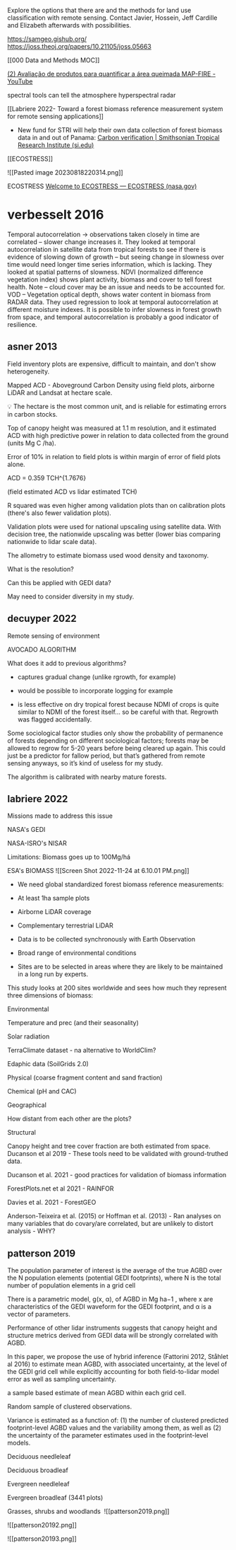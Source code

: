 Explore the options that there are and the methods for land use classification with remote sensing. Contact Javier, Hossein, Jeff Cardille and Elizabeth afterwards with possibilities.

https://samgeo.gishub.org/
https://joss.theoj.org/papers/10.21105/joss.05663

[[000 Data and Methods MOC]]

[(2) Avaliação de produtos para quantificar a área queimada MAP-FIRE - YouTube](https://www.youtube.com/watch?v=mcl2zSUTnAg)

spectral tools can tell the atmosphere
hyperspectral
radar


[[Labriere 2022- Toward a forest biomass reference measurement system for remote sensing applications]]
- New fund for STRI will help their own data collection of forest biomass data in and out of Panama: [Carbon verification | Smithsonian Tropical Research Institute (si.edu)](https://stri.si.edu/story/carbon-verification)

[[ECOSTRESS]]

![[Pasted image 20230818220314.png]]



ECOSTRESS
[Welcome to ECOSTRESS — ECOSTRESS (nasa.gov)](https://ecostress.jpl.nasa.gov/)


# verbesselt 2016
Temporal autocorrelation -> observations taken closely in time are correlated – slower change increases it. They looked at temporal autocorrelation in satellite data from tropical forests to see if there is evidence of slowing down of growth – but seeing change in slowness over time would need longer time series information, which is lacking. They looked at spatial patterns of slowness. NDVI (normalized difference vegetation index) shows plant activity, biomass and cover to tell forest health. Note – cloud cover may be an issue and needs to be accounted for. VOD – Vegetation optical depth, shows water content in biomass from RADAR data. They used regression to look at temporal autocorrelation at different moisture indexes. It is possible to infer slowness in forest growth from space, and temporal autocorrelation is probably a good indicator of resilience.
## asner 2013
Field inventory plots are expensive, difficult to maintain, and don't show heterogeneity. 

Mapped ACD - Aboveground Carbon Density using field plots, airborne LiDAR and Landsat at hectare scale. 

💡 The hectare is the most common unit, and is reliable for estimating errors in carbon stocks. 

Top of canopy height was measured at 1.1 m resolution, and it estimated ACD with high predictive power in relation to data collected from the ground (units Mg C /ha). 

Error of 10% in relation to field plots is within margin of error of field plots alone. 

ACD = 0.359 TCH^{1.7676} 

(field estimated ACD vs lidar estimated TCH) 

R squared was even higher among validation plots than on calibration plots (there's also fewer validation plots). 

Validation plots were used for national upscaling using satellite data. With decision tree, the nationwide upscaling was better (lower bias comparing nationwide to lidar scale data). 

The allometry to estimate biomass used wood density and taxonomy. 

What is the resolution? 

Can this be applied with GEDI data? 

May need to consider diversity in my study.
## decuyper 2022
Remote sensing of environment 

AVOCADO ALGORITHM 

What does it add to previous algorithms? 

- captures gradual change (unlike rgrowth, for example) 

- would be possible to incorporate logging for example 

- is less effective on dry tropical forest because NDMI of crops is quite similar to NDMI of the forest itself... so be careful with that. Regrowth was flagged accidentally. 

Some sociological factor studies only show the probability of permanence of forests depending on different sociological factors; forests may be allowed to regrow for 5-20 years before being cleared up again. This could just be a predictor for fallow period, but that’s gathered from remote sensing anyways, so it’s kind of useless for my study. 

The algorithm is calibrated with nearby mature forests.
## labriere 2022
Missions made to address this issue

NASA's GEDI

NASA-ISRO's NISAR

Limitations: Biomass goes up to 100Mg/há

ESA's BIOMASS
![[Screen Shot 2022-11-24 at 6.10.01 PM.png]]
- We need global standardized forest biomass reference measurements:

- At least 1ha sample plots
- Airborne LiDAR coverage
- Complementary terrestrial LiDAR

- Data is to be collected synchronously with Earth Observation
- Broad range of environmental conditions
- Sites are to be selected in areas where they are likely to be maintained in a long run by experts.

This study looks at 200 sites worldwide and sees how much they represent three dimensions of biomass:

Environmental

Temperature and prec (and their seasonality)

Solar radiation

TerraClimate dataset - na alternative to WorldClim?

Edaphic data (SoilGrids 2.0)

Physical (coarse fragment content and sand fraction)

Chemical (pH and CAC)

Geographical

How distant from each other are the plots?

Structural

Canopy height and tree cover fraction are both estimated from space.
Ducanson et al 2019 - These tools need to be validated with ground-truthed data.

Ducanson et al. 2021 - good practices for validation of biomass information

ForestPlots.net et al 2021 - RAINFOR

Davies et al. 2021 - ForestGEO

Anderson-Teixeira et al. (2015) or Hoffman et al. (2013) - Ran analyses on many variables that do covary/are correlated, but are unlikely to distort analysis - WHY?
## patterson 2019

The population parameter of interest is the average of the true AGBD over the N population elements (potential GEDI footprints), where N is the total number of population elements in a grid cell 

There is a parametric model, g(x, α), of AGBD in Mg ha−1 , where x are characteristics of the GEDI waveform for the GEDI footprint, and α is a vector of parameters. 

Performance of other lidar instruments suggests that canopy height and structure metrics derived from GEDI data will be strongly correlated with AGBD. 

In this paper, we propose the use of hybrid inference (Fattorini 2012, Ståhlet al 2016) to estimate mean AGBD, with associated uncertainty, at the level of the GEDI grid cell while explicitly accounting for both field-to-lidar model error as well as sampling uncertainty. 

a sample based estimate of mean AGBD within each grid cell. 

Random sample of clustered observations. 

Variance is estimated as a function of: (1) the number of clustered predicted footprint-level AGBD values and the variability among them, as well as (2) the uncertainty of the parameter estimates used in the footprint-level models. 

Deciduous needleleaf 

Deciduous broadleaf 

Evergreen needleleaf

Evergreen broadleaf (3441 plots) 

Grasses, shrubs and woodlands 
![[patterson2019.png]]

![[patterson20192.png]]

![[patterson20193.png]]